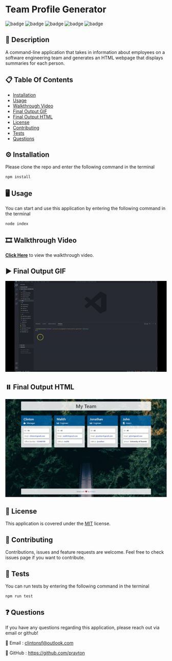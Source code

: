 
# Team Profile Generator
![badge](https://img.shields.io/badge/licence-MIT-green) ![badge](https://img.shields.io/badge/-HTML-red) ![badge](https://img.shields.io/badge/-CSS-red) ![badge](https://img.shields.io/badge/-Javascript-red) ![badge](https://img.shields.io/badge/-Node.js-red) 

## 📜 Description
A command-line application that takes in information about employees on a software engineering team and generates an HTML webpage that displays summaries for each person.

## 📋 Table Of Contents

- [Installation](#%EF%B8%8F-installation)
- [Usage](#%EF%B8%8F-usage)
- [Walkthrough Video](#%EF%B8%8F-walkthrough-video)
- [Final Output GIF](#%EF%B8%8F-final-output-gif)
- [Final Output HTML](#%EF%B8%8F-final-output-html)
- [License](#-license)
- [Contributing](#-contributing)
- [Tests](#-tests)
- [Questions](#-questions)
  

## ⚙️ Installation

Please clone the repo and enter the following command in the terminal

```
npm install
```

## 🖥️ Usage

You can start and use this application by entering the following command in the terminal

```
node index
```

## 🎞️ Walkthrough Video

[**Click Here**](https://www.youtube.com/watch?v=UfeP7XZc1xM) to view the walkthrough video.

## ▶️ Final Output GIF

![Final Output](./src/images/final-output.gif "Final output of the project")

## ⏸️ Final Output HTML

![Final Output](./src/images/final-output-img.JPG "Final output of the project")

## 📝 License

This application is covered under the [MIT](https://choosealicense.com/licenses/mit/) license.


## 🤝 Contributing

Contributions, issues and feature requests are welcome. Feel free to check issues page if you want to contribute.


## 🧪 Tests

You can run tests by entering the following command in the terminal

```
npm run test
```

## ❓ Questions

If you have any questions regarding this application, please reach out via email or github!

📧 Email : clintonsf@outlook.com

🤖 GitHub : https://github.com/pravton
